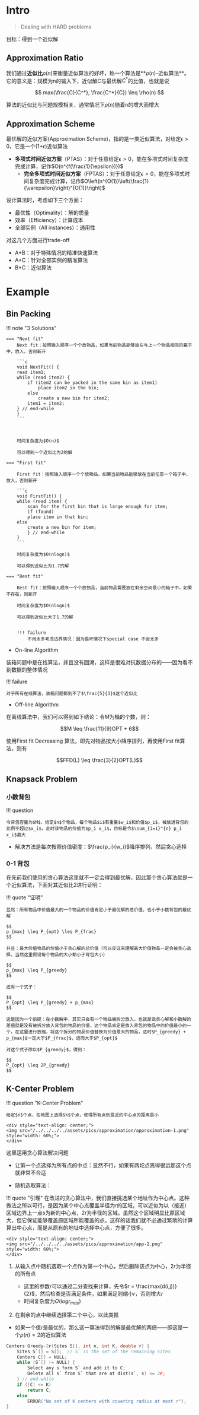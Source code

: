 # Intro 

> Dealing with HARD problems

目标：得到一个近似解

## Approximation Ratio

我们通过**近似比**$\rho(n)$来衡量近似算法的好坏，称一个算法是**$\rho(n)$-近似算法**。它的意义是：规模为n的输入下，近似解$C$与最优解$C^*$的比值，也就是说

$$
max(\frac{C}{C^*}, \frac{C^*}{C}) \leq \rho(n)
$$

算法的近似比与问题规模相关，通常情况下$\rho(n)$随着n的增大而增大



## Approximation Scheme

最优解的近似方案(Approximation Scheme)，指的是一类近似算法，对给定$\epsilon > 0$，它是一个(1+$\epsilon$)近似算法

- **多项式时间近似方案**（PTAS）：对于任意给定$\epsilon > 0$，能在多项式时间复杂度完成计算，记作$O(n^{f(\frac{1}{\epsilon})})$
    - **完全多项式时间近似方案**（FPTAS）：对于任意给定$\epsilon > 0$，能在多项式时间复杂度完成计算，记作$O\left(n^{O(1)}\left(\frac{1}{\varepsilon}\right)^{O(1)}\right)$

设计算法时，考虑如下三个方面：

- 最优性（Optimality）：解的质量
- 效率（Efficiency）：计算成本
- 全部实例（All instances）：通用性

对这几个方面进行trade-off

- A+B：对于特殊情况的精准快速算法
- A+C：针对全部实例的精准算法
- B+C：近似算法




# Example

## Bin Packing


!!! note "3 Solutions"

    === "Next fit"
        Next fit：按照输入顺序一个个放物品，如果当前物品能够放在与上一个物品相同的箱子中，放入，否则新开

        ```c
        void NextFit() {
        read item1;
        while (read item2) {
            if (item2 can be packed in the same bin as item1)
                place item2 in the bin;
            else
                create a new bin for item2;
            item1 = item2;
        } // end-while
        }
        ```

        
        
        时间复杂度为$O(n)$
        
        可以得到一个近似比为2的解

    === "First fit"

        First fit：按照输入顺序一个个放物品，如果当前物品能够放在当前任意一个箱子中，放入，否则新开

        ```c
        void FirstFit() {
        while (read item) {
            scan for the first bin that is large enough for item;
            if (found)
            place item in that bin;
        else
            create a new bin for item;
            } // end-while
        }
        ```

        时间复杂度为$O(nlogn)$

        可以得到近似比为1.7的解

    === "Best fit"

        Best fit：按照输入顺序一个个放物品，当前物品需要放在剩余空间最小的箱子中，如果不存在，则新开

        时间复杂度为$O(nlogn)$

        可以得到近似比大于1.7的解

    
        !!! failure
            不用太多考虑边界情况：因为最坏情况下special case 不会太多





- On-line Algorithm

装箱问题中是在线算法，并且没有回溯，这样是很难对抗数据分布的——因为看不到数据的整体情况

!!! failure

    对于所有在线算法，装箱问题都到不了$\frac{5}{3}$这个近似比



- Off-line Algorithm

在离线算法中，我们可以得到如下结论：令$M$为桶的个数，则：

$$M \leq \frac{11}{9}OPT + 6$$

使用First fit Decreasing 算法，即先对物品按大小降序排列，再使用First fit算法，则有

$$FFD(L) \leq \frac{3}{2}OPT(L)$$ 


## Knapsack Problem

### 小数背包

!!! question

    令背包容量为$M$，给定$n$个物品，每个物品$i$有重量$w_i$和价值$p_i$，被放进背包的比例不超过$x_i$，此时该物品的价值为$p_i x_i$，目标是令$\sum_{i=1}^{n} p_i x_i$最大

- 解决方法是每次按照价值密度：$\frac{p_i}{w_i}$降序排列，然后贪心选择


### 0-1 背包

在先前我们使用的贪心算法这里就不一定会得到最优解，因此那个贪心算法就是一个近似算法，下面对其近似比$2$进行证明：

!!! quote "证明"
    
    显然：所有物品中价值最大的一个物品的价值肯定小于最优解的总价值，也小于小数背包的最优解

    $$
    p_{max} \leq P_{opt} \leq P_{frac}
    $$

    并且：最大价值物品的价值小于贪心解的总价值（可以反证来理解最大价值物品一定会被贪心选择，当然这里假设每个物品的大小都小于背包大小）

    $$
    p_{max} \leq P_{greedy}
    $$

    还有一个式子：

    $$
    P_{opt} \leq P_{greedy} + p_{max}
    $$
    
    这是因为一个前提：在小数解中，其实只会有一个物品被拆分放入，也就是说贪心解和小数解的差值就是没有被拆分放入背包的物品的价值，这个物品肯定是放入背包的物品中的价值最小的一个，在这里进行放缩，将这个拆分的物品价值替换为价值最大的物品，这时$P_{greedy} + p_{max}$一定大于$P_{frac}$，进而大于$P_{opt}$

    对这个式子除以$P_{greedy}$，得到：

    $$
    P_{opt} \leq 2P_{greedy}
    $$

    


## K-Center Problem

!!! question "K-Center Problem"

    给定$n$个点，在地图上选择$k$个点，使得所有点到最近的中心点的距离最小

    <div style="text-align: center;">
    <img src="/../../../../assets/pics/approximation/approximation-1.png" style="width: 60%;">
    </div>

这里运用贪心算法解决问题

- 让第一个点选择为所有点的中点：显然不行，如果有两坨点离得很远那这个点就非常不合适

- 随机选取算法：

!!! quote "引理"
    在改进的贪心算法中，我们直接挑选某个地址作为中心点。这种做法之所以可行，是因为某个中心点覆盖半径为r的区域，可以近似为以（接近）区域边界上一点s为新的中心点，2r为半径的区域。虽然这个区域明显比原区域大，但它保证能够覆盖原区域所能覆盖的点。这样的话我们就不必通过繁琐的计算算出中心点，而是从原有的地址中选择中心点，方便了很多。
    
    <div style="text-align: center;">
    <img src="/../../../../assets/pics/approximation/app-2.png" style="width: 60%;">
    </div>

1. 从输入点中随机选取一个点作为第一个中心，然后删除该点为中心，$2r$为半径的所有点

    - 这里的参数$r$可以通过二分查找来计算，先令$r = \frac{max(d(i,j))}{2}$，然后检查是否满足条件，如果满足则缩小$r$，否则增大$r$
    - 时间复杂度为$O(logr_{max})$

2. 在剩余的点中继续选择第二个中心，以此类推

- 如果一个值$r$是最优的，那么这一算法得到的解是最优解的两倍——即这是一个$\rho(n) = 2$的近似算法

```c
Centers Greedy-2r(Sites S[], int n, int K, double r) {
    Sites S`[] = S[];  // S` is the set of the remaining sites
    Centers C[] = NULL;
    while (S`[] != NULL) {
        Select any s form S` and add it to C;
        Delete all s` from S` that are at dist(s`, s) <= 2r;
    } // end-while
    if (|C| <= K) 
        return C;
    else
        ERROR("No set of K centers with covering radius at most r");
}

```

